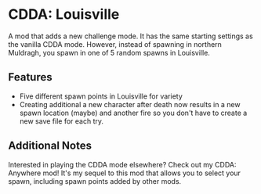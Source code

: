 # CDDA: Louisville
A mod that adds a new challenge mode. It has the same starting settings as the vanilla CDDA mode. However, instead of spawning in northern Muldragh, you spawn in one of 5 random spawns in Louisville.

## Features
- Five different spawn points in Louisville for variety
- Creating additional a new character after death now results in a new spawn location (maybe) and another fire so you don't have to create a new save file for each try.

## Additional Notes
Interested in playing the CDDA mode elsewhere? Check out my CDDA: Anywhere mod! It's my sequel to this mod that allows you to select your spawn, including spawn points added by other mods.